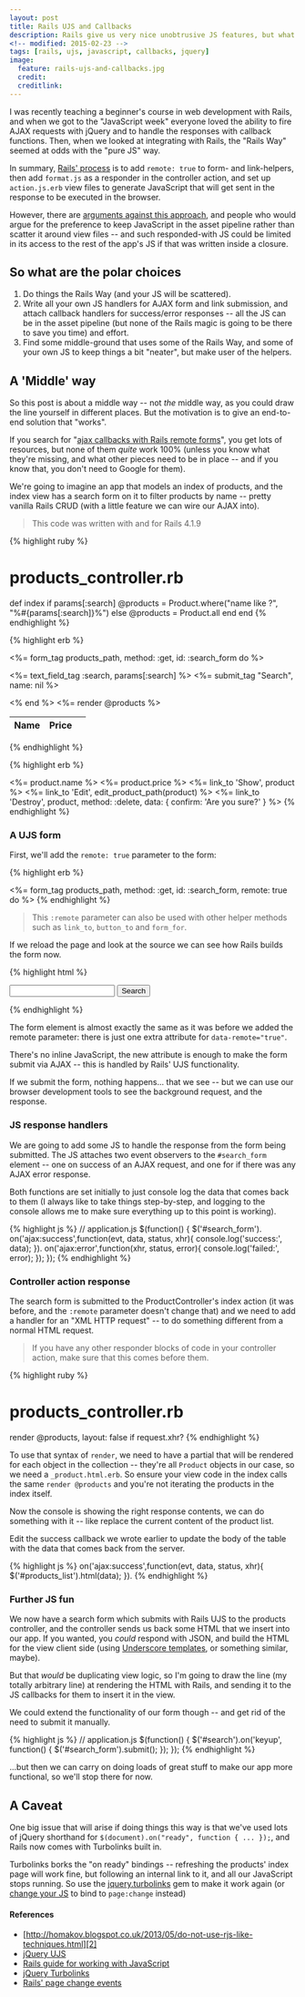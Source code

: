 ```yaml
---
layout: post
title: Rails UJS and Callbacks
description: Rails give us very nice unobtrusive JS features, but what's *the* way to handle responses?
<!-- modified: 2015-02-23 -->
tags: [rails, ujs, javascript, callbacks, jquery]
image:
  feature: rails-ujs-and-callbacks.jpg
  credit:
  creditlink: 
---
```


I was recently teaching a beginner's course in web development with Rails, and when we got to the "JavaScript week" everyone loved the ability to fire AJAX requests with jQuery and to handle the responses with callback functions. Then, when we looked at integrating with Rails, the "Rails Way" seemed at odds with the "pure JS" way.

In summary, [Rails' process][1] is to add `remote: true` to form- and link-helpers, then add `format.js` as a responder in the controller action, and set up `action.js.erb` view files to generate JavaScript that will get sent in the response to be executed in the browser.

However, there are [arguments against this approach][2], and people who would argue for the preference to keep JavaScript in the asset pipeline rather than scatter it around view files -- and such responded-with JS could be limited in its access to the rest of the app's JS if that was written inside a closure.

## So what are the polar choices

  1. Do things the Rails Way (and your JS will be scattered).
  2. Write all your own JS handlers for AJAX form and link submission, and attach callback handlers for success/error responses -- all the JS can be in the asset pipeline (but none of the Rails magic is going to be there to save you time) and effort.
  3. Find some middle-ground that uses some of the Rails Way, and some of your own JS to keep things a bit "neater", but make user of the helpers.

## A 'Middle' way

So this post is about a middle way -- not _the_ middle way, as you could draw the line yourself in different places. But the motivation is to give an end-to-end solution that "works".

If you search for "[ajax callbacks with Rails remote forms](https://www.google.co.uk/search?q=ajax+callbacks+with+Rails+remote+forms)", you get lots of resources, but none of them *quite* work 100% (unless you know what they're missing, and what other pieces need to be in place -- and if you know that, you don't need to Google for them).

We're going to imagine an app that models an index of products, and the index view has a search form on it to filter products by name -- pretty vanilla Rails CRUD (with a little feature we can wire our AJAX into).

> This code was written with and for Rails 4.1.9

{% highlight ruby %}
# products_controller.rb
def index
  if params[:search]
    @products = Product.where("name like ?", "%#{params[:search]}%")
  else
    @products = Product.all
  end
end
{% endhighlight %}

{% highlight erb %}
<!-- views/products/index.html.erb -->
<%= form_tag products_path, method: :get, id: :search_form do %>
  <p>
    <%= text_field_tag :search, params[:search] %>
    <%= submit_tag "Search", name: nil %>
  </p>
<% end %>

<table>
  <thead>
    <tr>
      <th>Name</th>
      <th>Price</th>
      <th colspan="3"></th>
    </tr>
  </thead>
  <tbody id='products_list'>
    <%= render @products %>
  </tbody>
</table>
{% endhighlight %}

{% highlight erb %}
<!-- views/products/_product.html.erb -->
<tr>
  <td><%= product.name %></td>
  <td><%= product.price %></td>
  <td><%= link_to 'Show', product %></td>
  <td><%= link_to 'Edit', edit_product_path(product) %></td>
  <td><%= link_to 'Destroy', product, method: :delete, data: { confirm: 'Are you sure?' } %></td>
</tr>
{% endhighlight %}

### A UJS form

First, we'll add the `remote: true` parameter to the form:

{% highlight erb %}
<!-- views/products/index.html.erb -->
<%= form_tag products_path, method: :get, id: :search_form, remote: true do %>
{% endhighlight %}

> This `:remote` parameter can also be used with other helper methods such as `link_to`, `button_to` and `form_for`.

If we reload the page and look at the source we can see how Rails builds the form now.

{% highlight html %}
<!-- view source of products index -->
<form action="/products" id="search_form" data-remote="true" method="get">
  <p>
    <input id="search" name="search" type="text" />
    <input type="submit" value="Search" />
  </p>
</form>
{% endhighlight %}

The form element is almost exactly the same as it was before we added the remote parameter: there is just one extra attribute for `data-remote="true"`.

There's no inline JavaScript, the new attribute is enough to make the form submit via AJAX -- this is handled by Rails' UJS functionality.

If we submit the form, nothing happens... that we see -- but we can use our browser development tools to see the background request, and the response.

### JS response handlers

We are going to add some JS to handle the response from the form being submitted. The JS attaches two event observers to the `#search_form` element -- one on success of an AJAX request, and one for if there was any AJAX error response.

Both functions are set initially to just console log the data that comes back to them (I always like to take things step-by-step, and logging to the console allows me to make sure everything up to this point is working).

{% highlight js %}
// application.js
$(function() {
  $('#search_form').
    on('ajax:success',function(evt, data, status, xhr){
      console.log('success:', data);
    }).
    on('ajax:error',function(xhr, status, error){
      console.log('failed:', error);
    }); 
});
{% endhighlight %}

### Controller action response

The search form is submitted to the ProductController's index action (it was before, and the `:remote` parameter doesn't change that) and we need to add a handler for an "XML HTTP request" -- to do something different from a normal HTML request.

> If you have any other responder blocks of code in your controller action, make sure that this comes before them.

{% highlight ruby %}
# products_controller.rb
render @products, layout: false if request.xhr?
{% endhighlight %}

To use that syntax of `render`, we need to have a partial that will be rendered for each object in the collection -- they're all `Product` objects in our case, so we need a `_product.html.erb`. So ensure your view code in the index calls the same `render @products` and you're not iterating the products in the index itself.

Now the console is showing the right response contents, we can do something with it -- like replace the current content of the product list.

Edit the success callback we wrote earlier to update the body of the table with the data that comes back from the server.

{% highlight js %}
on('ajax:success',function(evt, data, status, xhr){
  $('#products_list').html(data);
}).
{% endhighlight %}

### Further JS fun

We now have a search form which submits with Rails UJS to the products controller, and the controller sends us back some HTML that we insert into our app. If you wanted, you *could* respond with JSON, and build the HTML for the view client side (using [Underscore templates](http://underscorejs.org/#template), or something similar, maybe).

But that _would_ be duplicating view logic, so I'm going to draw the line (my totally arbitrary line) at rendering the HTML with Rails, and sending it to the JS callbacks for them to insert it in the view.

We could extend the functionality of our form though -- and get rid of the need to submit it manually.

{% highlight js %}
// application.js
$(function() {
  $('#search').on('keyup', function() {
    $('#search_form').submit();
  });
});
{% endhighlight %}

...but then we can carry on doing loads of great stuff to make our app more functional, so we'll stop there for now.

## A Caveat

One big issue that will arise if doing things this way is that we've used lots of jQuery shorthand for `$(document).on("ready", function { ... });`, and Rails now comes with Turbolinks built in.

Turbolinks borks the "on ready" bindings -- refreshing the products' index page will work fine, but following an internal link to it, and all our JavaScript stops running. So use the [jquery.turbolinks][3] gem to make it work again (or [change your JS][4] to bind to `page:change` instead)

#### References

* [http://homakov.blogspot.co.uk/2013/05/do-not-use-rjs-like-techniques.html][2]
* [jQuery UJS](http://github.com/rails/jquery-ujs/wiki/ajax
)
* [Rails guide for working with JavaScript
][1]
* [jQuery Turbolinks][3]
* [Rails' page change events][4]

[1]: http://guides.rubyonrails.org/working_with_javascript_in_rails.html
[2]: http://homakov.blogspot.co.uk/2013/05/do-not-use-rjs-like-techniques.html
[3]: http://github.com/kossnocorp/jquery.turbolinks
[4]: http://guides.rubyonrails.org/working_with_javascript_in_rails.html#page-change-events

